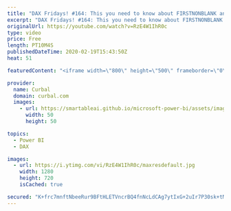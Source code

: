 ```yaml
---
title: "DAX Fridays! #164: This you need to know about FIRSTNONBLANK and FIRSTNONBLANKVALUES"
excerpt: "DAX Fridays! #164: This you need to know about FIRSTNONBLANK and FIRSTNONBLANKVALUES  It is power week, which means that the power bi team has released a new power bi desktop update and this time we are going to review the new DAX functions FIRSTNONBLANKVALUES and LASTNONBLANKVALUES as well as compare"
originalUrl: https://youtube.com/watch?v=RzE4W1IhR0c
type: video
price: Free
length: PT10M4S
publishedDateTime: 2020-02-19T15:43:50Z
heat: 51

featuredContent: "<iframe width=\"800\" height=\"500\" frameborder=\"0\" src=\"https://www.youtube.com/embed/RzE4W1IhR0c\" allow=\"accelerometer; autoplay; encrypted-media; gyroscope; picture-in-picture\" allowfullscreen></iframe>"

provider:
  name: Curbal
  domain: curbal.com
  images:
    - url: https://smartableai.github.io/microsoft-power-bi/assets/images/organizations/curbal.com-50x50.jpg
      width: 50
      height: 50

topics:
  - Power BI
  - DAX

images:
  - url: https://i.ytimg.com/vi/RzE4W1IhR0c/maxresdefault.jpg
    width: 1280
    height: 720
    isCached: true

secured: "K+frc7mnftNbeeRur9BFtHLETVncrBQ4fnNcLdCAg7ytIxG+2uIr7P30sk+tMF9rXg+sfR2pz5HsgXo4ZcV92vzvlSbHTkUf1qXX0jlgBrjYA/obPcn0QEzEKdM4x2G1tJDqK4xc8nLaiRTi9p1DjXAZpBSE9aSqgkeafmK3rKesnsZN1Q8J/FkhSNmVt/w66d1sVjSiWydnFd0/M3doC/JSCTYjvZzNGtFy1nmVxUlxIsyEMQbPIQc82GcQGUu4ASfu5Q8RorZOvfKu72oisuIyW57RAirXK0KVVeZQDeRHW69ryCH7kVIoEgMZ4D3XyBDB+42m7H/NAB19e2JlCVFCjvfy985BbT6tuxollbCKL4WA0a5WJG7LuxdcqYcVwQwDFHOO6QGdU260fc+PUzB0KbiwU5wzFhA9vmy028Q=;HexDcA6LzUlcYGp5x7huaw=="
---
```


